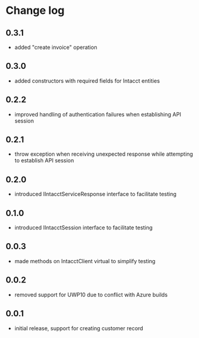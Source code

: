# Change log

## 0.3.1
 - added "create invoice" operation

## 0.3.0
 - added constructors with required fields for Intacct entities

## 0.2.2
 - improved handling of authentication failures when establishing API session

## 0.2.1
 - throw exception when receiving unexpected response while attempting to establish API session

## 0.2.0
 - introduced IIntacctServiceResponse interface to facilitate testing

## 0.1.0
 - introduced IIntacctSession interface to facilitate testing

## 0.0.3
 - made methods on IntacctClient virtual to simplify testing

## 0.0.2
 - removed support for UWP10 due to conflict with Azure builds

## 0.0.1
 - initial release, support for creating customer record